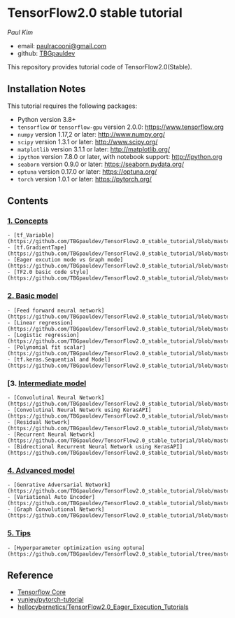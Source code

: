 # TensorFlow2.0 stable tutorial
*Paul Kim*

- email: <paulracooni@gmail.com>
- github: [TBGpauldev](http://github.com/TBGpauldev)

This repository provides tutorial code of TensorFlow2.0(Stable).

## Installation Notes
This tutorial requires the following packages:

- Python version 3.8+
- `tensorflow` or `tensorflow-gpu` version 2.0.0: https://www.tensorflow.org
- `numpy` version 1.17,2 or later: http://www.numpy.org/
- `scipy` version 1.3.1 or later: http://www.scipy.org/
- `matplotlib` version 3.1.1 or later: http://matplotlib.org/
- `ipython` version 7.8.0 or later, with notebook support: http://ipython.org
- `seaborn` version 0.9.0 or later: https://seaborn.pydata.org/
- `optuna` version 0.17.0 or later: https://optuna.org/
- `torch` version 1.0.1 or later: https://pytorch.org/

## Contents 
### [1. Concepts](https://github.com/TBGpauldev/TensorFlow2.0_stable_tutorial/tree/master/notebooks/01.Concepts)
    - [tf_Variable](https://github.com/TBGpauldev/TensorFlow2.0_stable_tutorial/blob/master/notebooks/01.Concepts/01.tf_Variable.ipynb)
    - [tf.GradientTape](https://github.com/TBGpauldev/TensorFlow2.0_stable_tutorial/blob/master/notebooks/01.Concepts/02.tf.GradientTape.ipynb)
    - [Eager excution mode vs Graph mode](https://github.com/TBGpauldev/TensorFlow2.0_stable_tutorial/blob/master/notebooks/01.Concepts/03.eager%20vs%20graph.ipynb)
    - [TF2.0 basic code style](https://github.com/TBGpauldev/TensorFlow2.0_stable_tutorial/blob/master/notebooks/01.Concepts/04.TF2.0%20basic%20coding%20style.ipynb)
### [2. Basic model](https://github.com/TBGpauldev/TensorFlow2.0_stable_tutorial/tree/master/notebooks/02.Basic_model)
    - [Feed forward neural network](https://github.com/TBGpauldev/TensorFlow2.0_stable_tutorial/blob/master/notebooks/02.Basic_model/01.Feed%20forward%20neural%20network.ipynb)
    - [Linear regression](https://github.com/TBGpauldev/TensorFlow2.0_stable_tutorial/blob/master/notebooks/02.Basic_model/02.Linear%20regression.ipynb)
    - [Logistic regression](https://github.com/TBGpauldev/TensorFlow2.0_stable_tutorial/blob/master/notebooks/02.Basic_model/03.Logistic%20regression.ipynb)
    - [Polynomial fit scalar](https://github.com/TBGpauldev/TensorFlow2.0_stable_tutorial/blob/master/notebooks/02.Basic_model/04.Polynomial%20fit%20scalar.ipynb)
    - [tf.keras.Sequential and Model](https://github.com/TBGpauldev/TensorFlow2.0_stable_tutorial/blob/master/notebooks/02.Basic_model/05.tf.keras.Sequential%20and%20Model.ipynb)
### [3. [Intermediate model](https://github.com/TBGpauldev/TensorFlow2.0_stable_tutorial/tree/master/notebooks/03.Intermediate_model)
    - [Convolutinal Neural Network](https://github.com/TBGpauldev/TensorFlow2.0_stable_tutorial/blob/master/notebooks/03.Intermediate_model/01.Convolutinal%20Neural%20Network.ipynb)
    - [Convolutinal Neural Network using KerasAPI](https://github.com/TBGpauldev/TensorFlow2.0_stable_tutorial/blob/master/notebooks/03.Intermediate_model/02.Convolutinal%20Neural%20Network%20using%20KerasAPI.ipynb)
    - [Residual Network](https://github.com/TBGpauldev/TensorFlow2.0_stable_tutorial/blob/master/notebooks/03.Intermediate_model/03.Residual%20Network.ipynb)
    - [Recurrent Neural Network](https://github.com/TBGpauldev/TensorFlow2.0_stable_tutorial/blob/master/notebooks/03.Intermediate_model/04.Recurrent%20Neural%20Network.ipynb)
    - [Bidrectional Recurrent Neural Network using KerasAPI](https://github.com/TBGpauldev/TensorFlow2.0_stable_tutorial/blob/master/notebooks/03.Intermediate_model/05.Bidrectional%20Recurrent%20Neural%20Network%20using%20KerasAPI.ipynb)
### [4. Advanced model](https://github.com/TBGpauldev/TensorFlow2.0_stable_tutorial/tree/master/notebooks/04.Advanced_model)
    - [Genrative Adversarial Network](https://github.com/TBGpauldev/TensorFlow2.0_stable_tutorial/blob/master/notebooks/04.Advanced_model/01.Genrative%20Adversarial%20Network.ipynb)
    - [Variational Auto Encoder](https://github.com/TBGpauldev/TensorFlow2.0_stable_tutorial/blob/master/notebooks/04.Advanced_model/02.Variational%20Auto%20Encoder.ipynb)
    - [Graph Convolutional Network](https://github.com/TBGpauldev/TensorFlow2.0_stable_tutorial/blob/master/notebooks/04.Advanced_model/03.Graph%20convnet.ipynb)
### [5. Tips](https://github.com/TBGpauldev/TensorFlow2.0_stable_tutorial/tree/master/notebooks/05.Tips)
    - [Hyperparameter optimization using optuna](https://github.com/TBGpauldev/TensorFlow2.0_stable_tutorial/tree/master/notebooks/05.Tips)

## Reference 
- [Tensorflow Core](https://www.tensorflow.org/tutorials)
- [yunjey/pytorch-tutorial](https://github.com/yunjey/pytorch-tutorial)
- [hellocybernetics/TensorFlow2.0_Eager_Execution_Tutorials](https://github.com/hellocybernetics/TensorFlow2.0_Eager_Execution_Tutorials)

